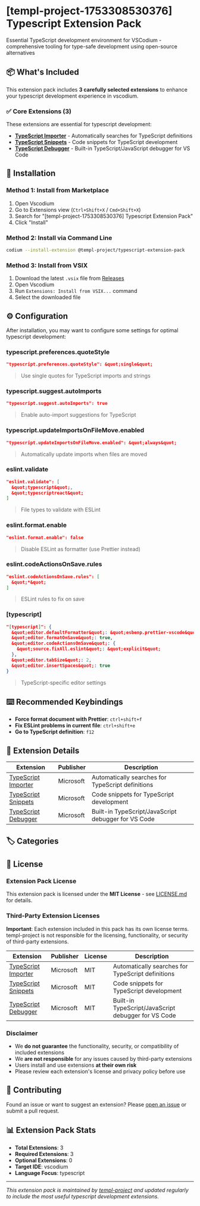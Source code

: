 # [templ-project-1753308530376] Typescript Extension Pack

Essential TypeScript development environment for VSCodium - comprehensive tooling for type-safe development using open-source alternatives

## 📦 What's Included

This extension pack includes **3 carefully selected extensions** to enhance your typescript development experience in vscodium.

### ✅ Core Extensions (3)

These extensions are essential for typescript development:

- **[TypeScript Importer](https://open-vsx.org/extension/ms-vscode/vscode-typescript-next)** - Automatically searches for TypeScript definitions
- **[TypeScript Snippets](https://open-vsx.org/extension/ms-vscode/vscode-typescript-next)** - Code snippets for TypeScript development
- **[TypeScript Debugger](https://open-vsx.org/extension/ms-vscode/js-debug)** - Built-in TypeScript/JavaScript debugger for VS Code


## 🚀 Installation

### Method 1: Install from Marketplace
1. Open Vscodium
2. Go to Extensions view (`Ctrl+Shift+X` / `Cmd+Shift+X`)
3. Search for "[templ-project-1753308530376] Typescript Extension Pack"
4. Click "Install"

### Method 2: Install via Command Line
```bash
codium --install-extension @templ-project/typescript-extension-pack
```

### Method 3: Install from VSIX
1. Download the latest `.vsix` file from [Releases](https://github.com/templ-project/vscode-extensions/releases)
2. Open Vscodium
3. Run `Extensions: Install from VSIX...` command
4. Select the downloaded file

## ⚙️ Configuration

After installation, you may want to configure some settings for optimal typescript development:

### typescript.preferences.quoteStyle
```json
"typescript.preferences.quoteStyle": &quot;single&quot;
```
> Use single quotes for TypeScript imports and strings

### typescript.suggest.autoImports
```json
"typescript.suggest.autoImports": true
```
> Enable auto-import suggestions for TypeScript

### typescript.updateImportsOnFileMove.enabled
```json
"typescript.updateImportsOnFileMove.enabled": &quot;always&quot;
```
> Automatically update imports when files are moved

### eslint.validate
```json
"eslint.validate": [
  &quot;typescript&quot;,
  &quot;typescriptreact&quot;
]
```
> File types to validate with ESLint

### eslint.format.enable
```json
"eslint.format.enable": false
```
> Disable ESLint as formatter (use Prettier instead)

### eslint.codeActionsOnSave.rules
```json
"eslint.codeActionsOnSave.rules": [
  &quot;*&quot;
]
```
> ESLint rules to fix on save

### [typescript]
```json
"[typescript]": {
  &quot;editor.defaultFormatter&quot;: &quot;esbenp.prettier-vscode&quot;,
  &quot;editor.formatOnSave&quot;: true,
  &quot;editor.codeActionsOnSave&quot;: {
    &quot;source.fixAll.eslint&quot;: &quot;explicit&quot;
  },
  &quot;editor.tabSize&quot;: 2,
  &quot;editor.insertSpaces&quot;: true
}
```
> TypeScript-specific editor settings


## ⌨️ Recommended Keybindings

- **Force format document with Prettier**: `ctrl+shift+f`
- **Fix ESLint problems in current file**: `ctrl+shift+e`
- **Go to TypeScript definition**: `f12`

## 📝 Extension Details

| Extension | Publisher | Description |
|-----------|-----------|-------------|
| [TypeScript Importer](https://open-vsx.org/extension/ms-vscode/vscode-typescript-next) | Microsoft | Automatically searches for TypeScript definitions |
| [TypeScript Snippets](https://open-vsx.org/extension/ms-vscode/vscode-typescript-next) | Microsoft | Code snippets for TypeScript development |
| [TypeScript Debugger](https://open-vsx.org/extension/ms-vscode/js-debug) | Microsoft | Built-in TypeScript/JavaScript debugger for VS Code |

## 🏷️ Categories



## 📄 License

### Extension Pack License
This extension pack is licensed under the **MIT License** - see [LICENSE.md](https://github.com/templ-project/vscode-extensions/blob/main/packages/vscodium/typescript/LICENSE.md) for details.

### Third-Party Extension Licenses
**Important**: Each extension included in this pack has its own license terms. templ-project is not responsible for the licensing, functionality, or security of third-party extensions.

| Extension | Publisher | License | Description |
|-----------|-----------|---------|-------------|
| [TypeScript Importer](https://open-vsx.org/extension/ms-vscode/vscode-typescript-next) | Microsoft | MIT | Automatically searches for TypeScript definitions |
| [TypeScript Snippets](https://open-vsx.org/extension/ms-vscode/vscode-typescript-next) | Microsoft | MIT | Code snippets for TypeScript development |
| [TypeScript Debugger](https://open-vsx.org/extension/ms-vscode/js-debug) | Microsoft | MIT | Built-in TypeScript/JavaScript debugger for VS Code |

### Disclaimer
- We **do not guarantee** the functionality, security, or compatibility of included extensions
- We **are not responsible** for any issues caused by third-party extensions
- Users install and use extensions **at their own risk**
- Please review each extension's license and privacy policy before use

## 🤝 Contributing

Found an issue or want to suggest an extension? Please [open an issue](https://github.com/templ-project/vscode-extensions/issues) or submit a pull request.

## 📊 Extension Pack Stats

- **Total Extensions**: 3
- **Required Extensions**: 3
- **Optional Extensions**: 0
- **Target IDE**: vscodium
- **Language Focus**: typescript

---

*This extension pack is maintained by [templ-project](https://github.com/templ-project) and updated regularly to include the most useful typescript development extensions.*
